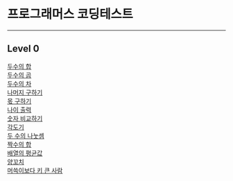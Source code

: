 # 프로그래머스 코딩테스트
<hr />

## Level 0
<a href="https://rec8730.tistory.com/138"> 두수의 합 </a><br/>
<a href="https://rec8730.tistory.com/132"> 두수의 곱 </a><br/>
<a href="https://rec8730.tistory.com/134"> 두수의 차 </a><br/>
<a href="https://rec8730.tistory.com/133"> 나머지 구하기 </a><br/>
<a href="https://rec8730.tistory.com/135"> 몫 구하기 </a><br/>
<a href="https://rec8730.tistory.com/136"> 나이 출력 </a><br/>
<a href="https://rec8730.tistory.com/137"> 숫자 비교하기 </a><br/>
<a href="https://rec8730.tistory.com/139"> 각도기 </a><br/>
<a href="https://rec8730.tistory.com/140"> 두 수의 나눗셈 </a><br/>
<a href="https://rec8730.tistory.com/141"> 짝수의 합 </a><br/>
<a href="https://rec8730.tistory.com/143"> 배열의 평균값 </a><br/>
<a href="https://rec8730.tistory.com/144"> 양꼬치 </a><br/>
<a href="https://rec8730.tistory.com/146"> 머쓱이보다 키 큰 사람 </a><br/>
